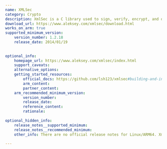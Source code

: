 ```yaml
---
name: XMLSec
category: Crypto
description: XmlSec is a C library used to sign, verify, encrypt, and decrypt XML documents using XML Digital Signature and XML Encryption standards.
download_url: https://www.aleksey.com/xmlsec/download.html
works_on_arm: true
supported_minimum_version:
    version_number: 1.2.18
    release_date: 2014/01/19
 
 
optional_info:
    homepage_url: https://www.aleksey.com/xmlsec/index.html
    support_caveats:
    alternative_options:
    getting_started_resources:
        official_docs: https://github.com/lsh123/xmlsec#building-and-installing-xmlsec
        arm_content:
        partner_content:
    arm_recommended_minimum_version:
        version_number:
        release_date:
        reference_content:
        rationale:
 
optional_hidden_info:
    release_notes__supported_minimum:
    release_notes__recommended_minimum:
    other_info: There are no official release notes for Linux/ARM64. Xmlsec has offered ARM64 (AArch64) support across various Linux distributions. For example, on Ubuntu Trusty, the minimum version of xmlsec that can be installed is 1.2.18. Xmlsec can be installed via "apt install libxmlsec1-dev". Also, consider the ubuntu launchpad website <https://launchpad.net/ubuntu/+source/xmlsec1/1.2.18-2ubuntu1>.
 
---
```

